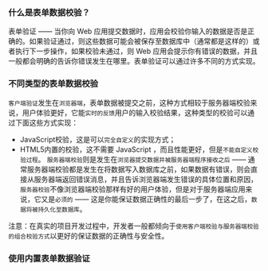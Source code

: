 ### 什么是表单数据校验？
表单验证 —— 当你向 Web 应用提交数据时，应用会校验你输入的数据是否是正确的。如果验证通过，则这些数据可能会被保存至数据库中（通常都是这样的）或者执行下一步操作，如果校验未通过，则 Web 应用会提示你有错误的数据，并且一般都会明确的告诉你错误发生在哪里。表单验证可以通过许多不同的方式实现。
### 不同类型的表单数据校验
`客户端验证`发生在`浏览器端`，表单数据被提交之前，这种方式相较于服务器端校验来说，用户体验更好，它能`实时的反馈`用户的输入校验结果，这种类型的校验可以通过下面这些方式实现：
- JavaScript校验，这是可以`完全自定义`的实现方式；
- HTML5内置的校验，这不需要 JavaScript ，而且性能更好，但是`不能自定义校验过程`。
`服务器端校验`则是发生在`浏览器提交数据并被服务器端程序接收之后` —— 通常服务器端校验都是发生在将数据写入数据库之前，如果数据有错误，则会直接从服务器端返回错误消息，并且告诉浏览器端发生错误的具体位置和原因，`服务器校验`不像浏览器端校验那样有好的用户体验，但是对于服务器端应用来说，它又是`必须的` —— 这是你能保证数据正确性的最后一步了，在这之后，`数据将被持久化至数据库`。

注意：在真实的项目开发过程中，开发者一般都倾向于`使用客户端校验与服务器端校验的组合校验方式`以更好的保证数据的正确性与安全性。

### 使用内置表单数据验证
    